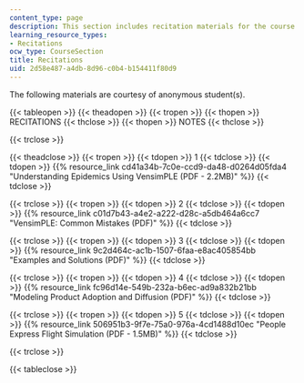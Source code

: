```yaml
---
content_type: page
description: This section includes recitation materials for the course.
learning_resource_types:
- Recitations
ocw_type: CourseSection
title: Recitations
uid: 2d58e487-a4db-8d96-c0b4-b154411f80d9
---
```


The following materials are courtesy of anonymous student(s).

{{< tableopen >}}
{{< theadopen >}}
{{< tropen >}}
{{< thopen >}}
RECITATIONS
{{< thclose >}}
{{< thopen >}}
NOTES
{{< thclose >}}

{{< trclose >}}

{{< theadclose >}}
{{< tropen >}}
{{< tdopen >}}
1
{{< tdclose >}}
{{< tdopen >}}
{{% resource_link cd41a34b-7c0e-ccd9-da48-d0264d05fda4 "Understanding Epidemics Using VensimPLE (PDF - 2.2MB)" %}}
{{< tdclose >}}

{{< trclose >}}
{{< tropen >}}
{{< tdopen >}}
2
{{< tdclose >}}
{{< tdopen >}}
{{% resource_link c01d7b43-a4e2-a222-d28c-a5db464a6cc7 "VensimPLE: Common Mistakes (PDF)" %}}
{{< tdclose >}}

{{< trclose >}}
{{< tropen >}}
{{< tdopen >}}
3
{{< tdclose >}}
{{< tdopen >}}
{{% resource_link 9c2d464c-ac1b-1507-6faa-e8ac405854bb "Examples and Solutions (PDF)" %}}
{{< tdclose >}}

{{< trclose >}}
{{< tropen >}}
{{< tdopen >}}
4
{{< tdclose >}}
{{< tdopen >}}
{{% resource_link fc96d14e-549b-232a-b6ec-ad9a832b21bb "Modeling Product Adoption and Diffusion (PDF)" %}}
{{< tdclose >}}

{{< trclose >}}
{{< tropen >}}
{{< tdopen >}}
5
{{< tdclose >}}
{{< tdopen >}}
{{% resource_link 506951b3-9f7e-75a0-976a-4cd1488d10ec "People Express Flight Simulation (PDF - 1.5MB)" %}}
{{< tdclose >}}

{{< trclose >}}

{{< tableclose >}}